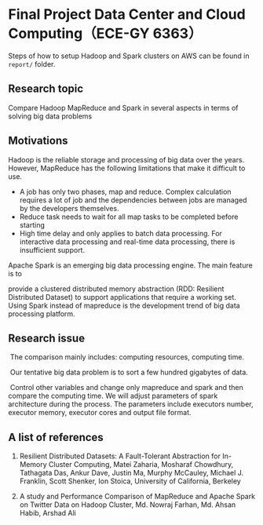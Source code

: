 # Final Project  Data Center and Cloud Computing（ECE-GY 6363）

Steps of how to setup Hadoop and Spark clusters on AWS can be found in `report/` folder.

## Research topic

Compare Hadoop MapReduce and Spark in several aspects in terms of solving big data problems

## Motivations

Hadoop is the reliable storage and processing of big data over the years. However, MapReduce has the following limitations that make it difficult to use. 

-  A job has only two phases, map and reduce. Complex calculation requires a lot of job and the dependencies between jobs are managed by the developers themselves.
- Reduce task needs to wait for all map tasks to be completed before starting
-  High time delay and only applies to batch data processing. For interactive data processing and real-time data processing, there is insufficient support.

Apache Spark is an emerging big data processing engine. The main feature is to 

provide a clustered distributed memory abstraction (RDD: Resilient Distributed Dataset) to support applications that require a working set. Using Spark instead of mapreduce is the development trend of big data processing platform. 

## Research issue

​    The comparison mainly includes: computing resources, computing time.

​    Our tentative big data problem is to sort a few hundred gigabytes of data.

​    Control other variables and change only mapreduce and spark and then compare the computing time. We will adjust parameters of spark architecture during the process. The parameters include executors number, executor memory, executor cores and output file format. 

## A list of references

1. Resilient Distributed Datasets: A Fault-Tolerant Abstraction for In-Memory Cluster Computing, Matei Zaharia, Mosharaf Chowdhury, Tathagata Das, Ankur Dave, Justin Ma, Murphy McCauley, Michael J. Franklin, Scott Shenker, Ion Stoica, University of California, Berkeley

2.  A study and Performance Comparison of MapReduce and Apache Spark on Twitter Data on Hadoop Cluster, Md. Nowraj Farhan, Md. Ahsan Habib, Arshad Ali